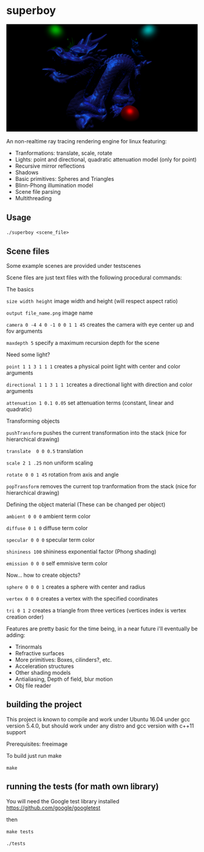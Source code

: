 # superboy

![stanford dragon and spheres](https://github.com/blroot/superboy/blob/master/readme.png)

An non-realtime ray tracing rendering engine for linux featuring:
- Tranformations: translate, scale, rotate
- Lights: point and directional, quadratic attenuation model (only for point)
- Recursive mirror reflections
- Shadows
- Basic primitives: Spheres and Triangles
- Blinn-Phong illumination model
- Scene file parsing
- Multithreading

## Usage
`./superboy <scene_file>`

## Scene files

Some example scenes are provided under testscenes

Scene files are just text files with the following procedural commands:

The basics

`size width height` image width and height (will respect aspect ratio)

`output file_name.png` image name

`camera 0 -4 4 0 -1 0 0 1 1 45` creates the camera with eye center up and fov arguments

`maxdepth 5` specify a maximum recursion depth for the scene 

Need some light?

`point 1 1 3 1 1 1` creates a physical point light with center and color arguments

`directional 1 1 3 1 1 1`creates a directional light with direction and color arguments

`attenuation 1 0.1 0.05` set attenuation terms (constant, linear and quadratic)

Transforming objects

`pushTransform` pushes the current transformation into the stack (nice for hierarchical drawing)

`translate  0 0 0.5` translation

`scale 2 1 .25` non uniform scaling

`rotate 0 0 1 45` rotation from axis and angle

`popTransform` removes the current top tranformation from the stack (nice for hierarchical drawing)

Defining the object material (These can be changed per object)

`ambient 0 0 0` ambient term color

`diffuse 0 1 0` diffuse term color

`specular 0 0 0` specular term color

`shininess 100` shininess exponential factor (Phong shading)

`emission 0 0 0` self emmisive term color

Now... how to create objects?

`sphere 0 0 0 1` creates a sphere with center and radius

`vertex 0 0 0` creates a vertex with the specified coordinates

`tri 0 1 2` creates a triangle from three vertices (vertices index is vertex creation order)


Features are pretty basic for the time being, in a near future i'll eventually be adding:
- Trinormals
- Refractive surfaces
- More primitives: Boxes, cilinders?, etc.
- Acceleration structures
- Other shading models
- Antialiasing, Depth of field, blur motion
- Obj file reader

## building the project
This project is known to compile and work under Ubuntu 16.04 under gcc version 5.4.0, but should work under any distro and gcc version with c++11 support

Prerequisites: freeimage

To build just run make

`make`

## running the tests (for math own library)
You will need the Google test library installed
https://github.com/google/googletest

then 

`make tests`

`./tests`
